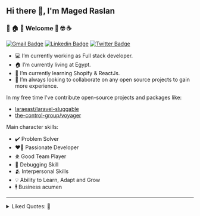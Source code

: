## Hi there 👋, I'm Maged Raslan

###  🎉 🏠 🌟 Welcome 💪 🤓 ☕ 

[![Gmail Badge](https://img.shields.io/badge/maged.ahmedr%40gmail.com-red?style=flat&logo=Gmail&logoColor=white)](mailto:maged.ahmedr@gmail.com "Connect via Email")
[![Linkedin Badge](https://img.shields.io/badge/-@maged-raslan?style=flat&logo=Linkedin&logoColor=white)](https://www.linkedin.com/in/maged-raslan/ "Connect on LinkedIn")
[![Twitter Badge](https://img.shields.io/badge/-@DevMaged-00acee?style=flat&logo=Twitter&logoColor=white)](https://twitter.com/DevMaged "Follow on Twitter")

- 💻 I’m currently working as Full stack developer.
- 🏠 I’m currently living at Egypt.
- 🌱 I’m currently learning Shopify & ReactJs.
- 👯 I’m always looking to collaborate on any open source projects to gain more experience.

In my free time I've contribute open-source projects and packages like:

- [laraeast/laravel-sluggable](https://github.com/laraeast/laravel-sluggable)
- [the-control-group/voyager](https://github.com/the-control-group/voyager)

Main character skills: 

- ✔️  Problem Solver 
- ❤️‍🔥 Passionate Developer
- ⛹️ Good Team Player
- 🐛 Debugging Skill
- 🫂 Interpersonal Skills
- 💡 Ability to Learn, Adapt and Grow 
- 🕴️ Business acumen 


----

<details>
  <summary>
   Liked Quotes: 📖 
 </summary>


----  
>  The significant problems we face cannot be solved by the same level of thinking that created them. ~ **Albert Einstein**
----
> A clever person solves a problem. A wise person AVOIDS it. - **Albert Einstein**
----
> It is not enough to do your best: you must KNOW what to do, and THEN do your best.  ~  **W.Edwards Deming**
----
> Everybody Knows:
> * Discipline is the best tool.
> * Design first, then code.
> * Don’t patch bugs out, rewrite them out.
> * Don’t test bugs out, DESIGN them out.
----
> Why do we never have time to do it right, but always have time to DO IT OVER?
----
> “In order to be irreplaceable, one must always be different”  ~  **Coco Chanel**
---- 
> “Trust Me, I never Lose; I either win or learn!” 
---- 
</details>
